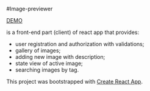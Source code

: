 #Image-previewer

[DEMO](https://dvaytul.github.io/image-previewer/)

is a front-end part (client) of react app that provides:

* user registration and authorization with validations;
* gallery of images;
* adding new image with description;
* state view of active image;
* searching images by tag.


This project was bootstrapped with [Create React App](https://github.com/facebookincubator/create-react-app).